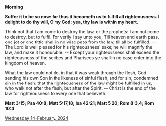 **Morning**

**Suffer it to be so now: for thus it becometh us to fulfill all righteousness. I delight to do thy will, O my God: yea, thy law is within my heart.**
 
Think not that I am come to destroy the law, or the prophets: I am not come to destroy, but to fulfil. For verily I say unto you, Till heaven and earth pass, one jot or one tittle shall in no wise pass from the law, till all be fulfilled. -- The Lord is well pleased for his righteousness' sake; he will magnify the law, and make it honourable. -- Except your righteousness shall exceed the righteousness of the scribes and Pharisees ye shall in no case enter into the kingdom of heaven.
 
What the law could not do, in that it was weak through the flesh, God sending his own Son in the likeness of sinful flesh, and for sin, condemned sin in the flesh: that the righteousness of the law might be fulfilled in us, who walk not after the flesh, but after the Spirit. -- Christ is the end of the law for righteousness to every one that believeth.  

**Matt 3:15; Psa 40:8; Matt 5:17,18; Isa 42:21; Matt 5:20; Rom 8:3,4; Rom 10:4**

[Wednesday 14-February, 2024](https://t.me/daily_light)
